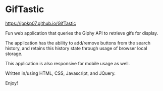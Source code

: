 # GifTastic

https://jbpkp07.github.io/GifTastic

Fun web application that queries the Giphy API to retrieve gifs for display.

The application has the ability to add/remove buttons from the search history, and retains this history state through usage of browser local storage.

This application is also responsive for mobile usage as well.

Written in/using HTML, CSS, Javascript, and JQuery.

Enjoy!
